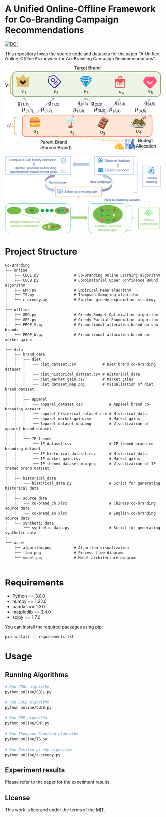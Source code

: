 # A Unified Online-Offline Framework for Co-Branding Campaign Recommendations
[![DOI](https://zenodo.org/badge/737247284.svg)](https://zenodo.org/doi/10.5281/zenodo.15532549)

This repository hosts the source code and datasets for the paper "A Unified Online-Offline Framework for Co-Branding Campaign Recommendations". 

<p align="center">
  <img src="asset/model.png" alt="Co-Branding Model Overview" width="600"/>
</p>

<p align="center">
  <img src="asset/algorithm.png" alt="Co-Branding Model Overview" width="600"/>
</p>



# Project Structure
```
Co-Branding
├── online
│   ├── CBOL.py                # Co-Branding Online Learning algorithm
│   ├── CUCB.py                # Combinatorial Upper Confidence Bound algorithm
│   ├── EMP.py                 # Empirical Mean algorithm 
│   ├── TS.py                  # Thompson Sampling algorithm
│   └── ε-greedy.py            # Epsilon-greedy exploration strategy
│
├── offline
│   ├── GBO.py                 # Greedy Budget Optimization algorithm
│   ├── GPE.py                 # Greedy Partial Enumeration algorithm
│   ├── PROP_S.py              # Proportional allocation based on sub-brands
│   └── PROP_W.py              # Proportional allocation based on market gains
│
├── data
│   ├── brand_data
│   │   ├── diet
│   │   │   ├── diet_dataset.csv            # Diet brand co-branding dataset
│   │   │   ├── diet_historical_dataset.csv # Historical data
│   │   │   ├── diet_market gain.csv        # Market gains
│   │   │   └── Diet dataset_map.png        # Visualization of diet brand dataset
│   │   │
│   │   ├── apparel
│   │   │   ├── apparel_dataset.csv            # Apparel brand co-branding dataset
│   │   │   ├── apparel_historical_dataset.csv # Historical data
│   │   │   ├── apparel_market gain.csv        # Market gains
│   │   │   └── Apparel dataset_map.png        # Visualization of apparel brand dataset
│   │   │
│   │   └── IP-themed
│   │       ├── IP_dataset.csv                 # IP-themed brand co-branding dataset
│   │       ├── IP_historical_dataset.csv      # Historical data
│   │       ├── IP_market gain.csv             # Market gains
│   │       └── IP-themed dataset_map.png      # Visualization of IP-themed brand dataset
│   │
│   ├── historical_data
│   │   └── historical_data.py                 # Script for generating historical data
│   │
│   ├── source data
│   │   ├── co-brand_ch.xlsx                   # Chinese co-branding source data
│   │   └── co-brand_en.xlsx                   # English co-branding source data
│   └── synthetic_data
│       └── synthetic_data.py                  # Script for generating synthetic data
│
└── asset
    ├── algorithm.png          # Algorithm visualization
    ├── flow.png               # Process flow diagram
    └── model.png              # Model architecture diagram


```

# Requirements

- Python == 3.8.0
- numpy == 1.20.0
- pandas == 1.3.0
- matplotlib == 3.4.0
- scipy == 1.7.0

You can install the required packages using pip:

```bash
pip install -r requirements.txt
```

# Usage

## Running Algorithms

```bash
# Run CBOL algorithm
python online/CBOL.py

# Run CUCB algorithm
python online/CUCB.py

# Run EMP algorithm
python online/EMP.py

# Run Thompson Sampling algorithm
python online/TS.py

# Run Epsilon-greedy algorithm
python online/ε-greedy.py
```



## Experiment results

Please refer to the paper for the experiment results.

## License

This work is licensed under the terms of the [MIT](LICENSE).
